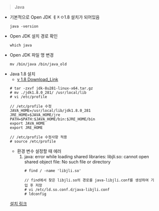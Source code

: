 > Java
- 기본적으로 Open JDK ㅔㅈㅇ1.8 설치가 되어있음
  ```
  java -version
  ```
- Open JDK 설치 경로 확인
  ```
  which java
  ```
- Open JDK 파일 명 변경
  ```
  mv /bin/java /bin/java_old
  ```
- Java 1.8 설치
  - [v 1.8 Download_Link](https://www.oracle.com/java/technologies/javase/javase-jdk8-downloads.html)
  ```
  # tar -zxvf jdk-8u281-linux-x64.tar.gz
  # mv ./jdk1.8.0_281/ /usr/local/lib
  # vi /etc/profile
  
  // /etc/profile 수정
  JAVA_HOME=/usr/local/lib/jdk1.8.0_281
  JRE_HOME=$JAVA_HOME/jre
  PATH=$PATH:$JAVA_HOME/bin:$JRE_HOME/bin
  export JAVA_HOME
  export JRE_HOME
  
  // /etc/profile 수정사항 적용
  # source /etc/profile
  ```
  - 환경 변수 설정할 때 에러
    1. java: error while loading shared libraries: libjli.so: cannot open shared object file: No such file or directory
        ```
        # find / -name 'libjli.so'
        
        // find에서 찾은 libjli.so의 경로를 java-libjli.conf를 생성하여 기입 후 저장
        # vi /etc/ld.so.conf.d/java-libjli.conf
        # ldconfig
        ```
  [설치 링크](https://copycoding.tistory.com/290#google_vignette)
